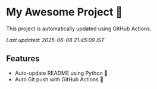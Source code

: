 # My Awesome Project 🚀

This project is automatically updated using GitHub Actions.

_Last updated: 2025-06-08 21:45:09 IST_

## Features
- Auto-update README using Python 🐍
- Auto Git push with GitHub Actions 🤖
